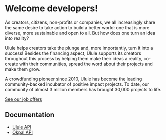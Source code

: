 # Welcome developers!

As creators, citizens, non-profits or companies, we all increasingly
share the same desire to take action to build a better world: one that
is more diverse, more sustainable and open to all. But how does one
turn an idea into reality?

Ulule helps creators take the plunge and, more importantly, turn it into
a success! Besides the financing aspect, Ulule supports its creators
throughout this process by helping them make their ideas a reality,
co-create with their communities, spread the word about their projects
and make them grow.

A crowdfunding pioneer since 2010, Ulule has become the leading
community-backed incubator of positive impact projects. To date, our
community of almost 3 million members has brought 30,000 projects to
life.

[See our job offers](https://ulule.breezy.hr/)

## Documentation

* [Ulule API](/docs/ulule-api)
* [Okpal API](/docs/okpal-api)
